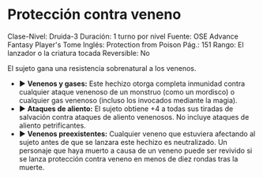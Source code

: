 # Protección contra veneno

Clase-Nivel: Druida-3
Duración: 1 turno por nivel
Fuente: OSE Advance Fantasy Player's Tome
Inglés: Protection from Poison
Pág.: 151
Rango: El lanzador o la criatura tocada
Reversible: No

El sujeto gana una resistencia sobrenatural a los venenos. 

- ▶ **Venenos y gases:** Este hechizo otorga completa inmunidad contra cualquier ataque venenoso de un monstruo (como un mordisco) o cualquier gas venenoso (incluso los invocados mediante la magia).
- ▶ **Ataques de aliento:** El sujeto obtiene +4 a todas sus tiradas de salvación contra ataques de aliento venenosos. No incluye ataques de aliento petrificantes.
- ▶ **Venenos preexistentes:** Cualquier veneno que estuviera afectando al sujeto antes de que se lanzara este hechizo es neutralizado. Un personaje que haya muerto a causa de un veneno puede ser revivido si se lanza protección contra veneno en menos de diez rondas tras la muerte.